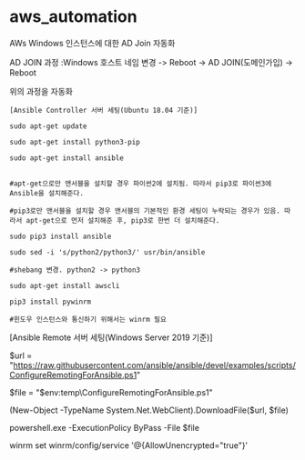 # aws_automation
AWs Windows 인스턴스에 대한 AD Join 자동화

AD JOIN 과정
:Windows 호스트 네임 변경 -> Reboot -> AD JOIN(도메인가입) -> Reboot

위의 과정을 자동화
```
[Ansible Controller 서버 세팅(Ubuntu 18.04 기준)]

sudo apt-get update

sudo apt-get install python3-pip

sudo apt-get install ansible


#apt-get으로만 앤서블을 설치할 경우 파이썬2에 설치됨. 따라서 pip3로 파이썬3에 Ansible을 설치해준다.

#pip3로만 앤서블을 설치할 경우 앤서블의 기본적인 환경 세팅이 누락되는 경우가 있음. 따라서 apt-get으로 먼저 설치해준 후, pip3로 한번 더 설치해준다.

sudo pip3 install ansible

sudo sed -i 's/python2/python3/' usr/bin/ansible

#shebang 변경. python2 -> python3

sudo apt-get install awscli

pip3 install pywinrm

#윈도우 인스턴스와 통신하기 위해서는 winrm 필요
```
[Ansible Remote 서버 세팅(Windows Server 2019 기준)]

$url = "https://raw.githubusercontent.com/ansible/ansible/devel/examples/scripts/ConfigureRemotingForAnsible.ps1"

$file = "$env:temp\ConfigureRemotingForAnsible.ps1"

(New-Object -TypeName System.Net.WebClient).DownloadFile($url, $file)

powershell.exe -ExecutionPolicy ByPass -File $file

winrm set winrm/config/service '@{AllowUnencrypted="true"}'

